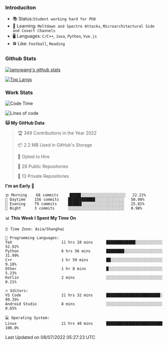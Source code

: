 ### Introduciton

- 📚 Status:`Student working hard for PhD`
- 🔎 Learning: `Meltdown and Spectre Attacks`, `Microarchitectural Side and Covert Channels`
- 🖥️ Languages: `C/C++`, `Java`, `Python`, `Vue.js`
- ⚽ Like: `Football`, `Reading`

### Github Stats

[![iamywang's github stats](https://github-readme-stats.vercel.app/api?username=iamywang&count_private=true&show_icons=true)]()

[![Top Langs](https://github-readme-stats.vercel.app/api/top-langs/?username=iamywang&layout=compact)]()

### Work Stats

<!--START_SECTION:waka-->
![Code Time](http://img.shields.io/badge/Code%20Time-508%20hrs%2039%20mins-blue)

![Lines of code](https://img.shields.io/badge/From%20Hello%20World%20I%27ve%20Written-7%20Thousand%20lines%20of%20code-blue)

**🐱 My GitHub Data** 

> 🏆 349 Contributions in the Year 2022
 > 
> 📦 2.2 MB Used in GitHub's Storage 
 > 
> 💼 Opted to Hire
 > 
> 📜 28 Public Repositories 
 > 
> 🔑 13 Private Repositories  
 > 
**I'm an Early 🐤** 

```text
🌞 Morning    68 commits     █████░░░░░░░░░░░░░░░░░░░░   22.22% 
🌆 Daytime    156 commits    ████████████░░░░░░░░░░░░░   50.98% 
🌃 Evening    79 commits     ██████░░░░░░░░░░░░░░░░░░░   25.82% 
🌙 Night      3 commits      ░░░░░░░░░░░░░░░░░░░░░░░░░   0.98%

```


📊 **This Week I Spent My Time On** 

```text
⌚︎ Time Zone: Asia/Shanghai

💬 Programming Languages: 
TeX                      11 hrs 28 mins      █████████████░░░░░░░░░░░░   52.92% 
Python                   6 hrs 56 mins       ████████░░░░░░░░░░░░░░░░░   31.99% 
C++                      1 hr 59 mins        ██░░░░░░░░░░░░░░░░░░░░░░░   9.18% 
Other                    1 hr 8 mins         █░░░░░░░░░░░░░░░░░░░░░░░░   5.23% 
Kotlin                   2 mins              ░░░░░░░░░░░░░░░░░░░░░░░░░   0.21%

🔥 Editors: 
VS Code                  21 hrs 32 mins      ████████████████████████░   99.35% 
Android Studio           8 mins              ░░░░░░░░░░░░░░░░░░░░░░░░░   0.65%

💻 Operating System: 
Linux                    21 hrs 40 mins      █████████████████████████   100.0%

```


 Last Updated on 08/07/2022 05:27:23 UTC
<!--END_SECTION:waka-->
